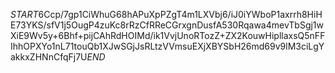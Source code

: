 $START$6Ccp/7gp1CiWhuG68hAPuXpPZgT4m1LXVbj6/iJ0iYWboP1axrrh8HiHE73YKS/sfV1j5OugP4zuKc8rRzCfRReCGrxgnDusfA530Rqawa4mevTbSgj1wXiE9Wv5y+6Bhf+pijCAhRdHOIMd/ik1VvjUnoRTozZ+ZX2KouwHipllaxsQ5nFFIhhOPXYo1nL71touQb1XJwSGjJsRLtzVVmsuEXjXBYSbH26md69v9lM3ciLgYakkxZHNnCfqFj7U$END$